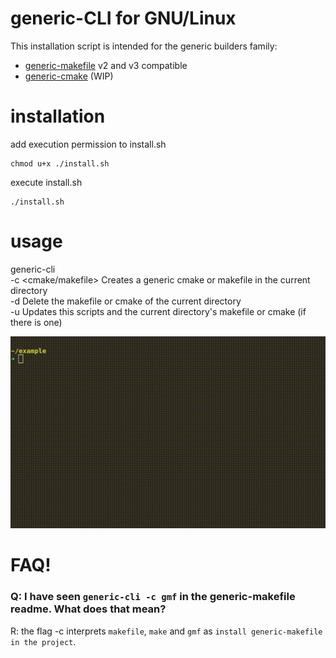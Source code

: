 # generic-CLI for GNU/Linux

This installation script is intended for the generic builders family:
- [generic-makefile](https://www.github.com/riera90/generic-makefile) v2 and v3 compatible
- [generic-cmake](https://www.github.com/danitico/generic-cmake) (WIP)


# installation
add execution permission to install.sh  

	chmod u+x ./install.sh

execute install.sh  

	./install.sh

# usage
generic-cli  
-c <cmake/makefile> Creates a generic cmake or makefile in the current directory  
-d Delete the makefile or cmake of the current directory  
-u Updates this scripts and the current directory's makefile or cmake (if there is one)

![gcli usage](./gcli.gif)

# FAQ!

### Q: I have seen ```generic-cli -c gmf``` in the generic-makefile readme. What does that mean?
R: the flag -c interprets ```makefile```, ```make``` and ```gmf``` as ```install generic-makefile in the project```.